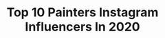 ---
title: Top 10 Painters Instagram Influencers In 2020
description: >-
  Find top painters Instagram influencers in 2020. Most popular hashtags: #painting #contemporaryart #oilpainting #contemporarypainting.
platform: Instagram
profiles:
  - username: "jordan.sokol"
    fullname: >-
      Jordan Sokol
    location: ""
    followers: 73017
    engagement: 918
    commentsToLikes: 0.019071
    id: ck55j7j2bwfx10i11wvqtom02
    verified: false
    hashtags: "#epochtimes, #theromeworkshops, #paintingworkshop, #diversity"
  - username: "suzanadzelatovic"
    fullname: >-
      Suzana Dzelatovic
    location: ""
    followers: 9472
    engagement: 805
    commentsToLikes: 0.036034
    id: ck6u4arjl2ojm0j71z66x7pdj
    verified: false
    hashtags: "#gallerywall, #hothot, #modernart, #white"
  - username: "danazaltzman"
    fullname: >-
      Dana zaltzman
    location: ""
    followers: 11103
    engagement: 1251
    commentsToLikes: 0.019178
    id: ck5ccbewyh2bl0i113aqy9uev
    verified: false
    hashtags: "#still, #stilllifepainting, #classicalpainting, #leaf"
  - username: "coreyklamb"
    fullname: >-
      Corey K Lamb
    location: ""
    followers: 5797
    engagement: 1018
    commentsToLikes: 0.034703
    id: ck0vvwjtdr3700i190864f5g9
    verified: false
    hashtags: "#ifitfits, #butthead, #newromantics, #lovers"
  - username: "zoeyoung.artist"
    fullname: >-
      Zoe Young
    location: "Australia"
    followers: 12271
    engagement: 575
    commentsToLikes: 0.052721
    id: ck5c4liu51lif0i11e22e5aou
    verified: false
    hashtags: "#darlingportraitprize, #dpp2020, #portraiturecomeshome, #portraitau"
  - username: "colin.chillag"
    fullname: >-
      Colin Chillag
    location: ""
    followers: 22023
    engagement: 446
    commentsToLikes: 0.029580
    id: ck5zsuff7z7fs0i14hhue3mkx
    verified: false
    hashtags: "#teamsatan, #billygoodman"
  - username: "johayartist"
    fullname: >-
      Jo Hay
    location: ""
    followers: 2351
    engagement: 1074
    commentsToLikes: 0.105957
    id: ck15qu1o54n5m0i19sd0ngfdj
    verified: false
    hashtags: "#freedomofspeech, #saveourplanet, #elizabethwarren, #houseofrepresentatives"
  - username: "kamillecorry"
    fullname: >-
      Kamille Corry
    location: "United States"
    followers: 24520
    engagement: 380
    commentsToLikes: 0.016116
    id: ck5cb47whep7w0i11ld6uivyk
    verified: false
    hashtags: "#contemporarypainting, #northcarolina, #repost, #sketch"
  - username: "haley.josephs"
    fullname: >-
      🕳🐇
    location: "United States"
    followers: 11309
    engagement: 775
    commentsToLikes: 0.033737
    id: ck0vzrbqraj0m0i198edb3wwz
    verified: false
    hashtags: "#martinwong, #sunseteyes, #leah, #wholefoodsiscorperate"
  - username: "sashapodgurska"
    fullname: >-
      Sasha
    location: "Australia"
    followers: 18043
    engagement: 466
    commentsToLikes: 0.008044
    id: ck5cev4qglrqs0i11jbewdcm8
    verified: false
    hashtags: ""
---